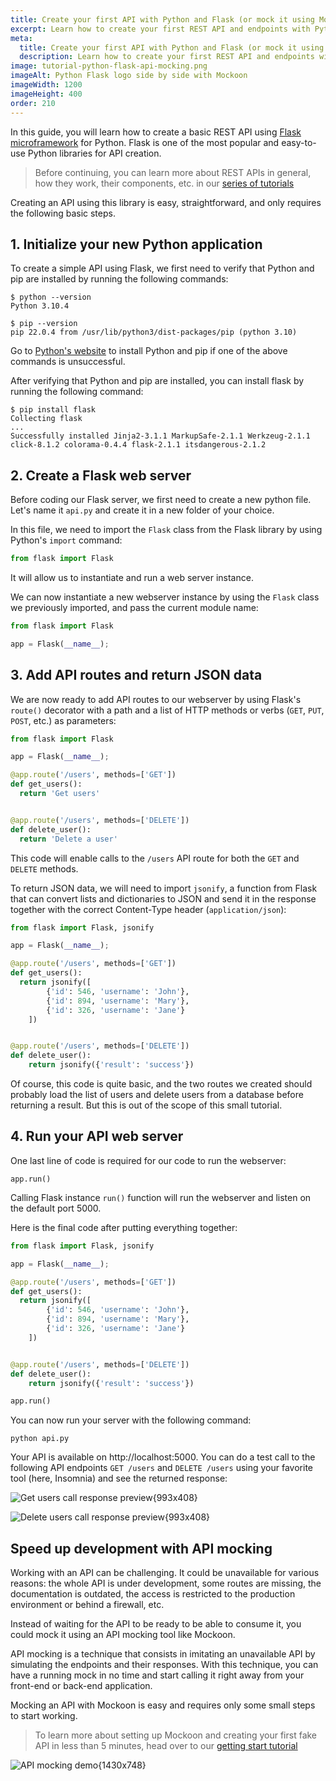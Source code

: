 ```yaml
---
title: Create your first API with Python and Flask (or mock it using Mockoon!)
excerpt: Learn how to create your first REST API and endpoints with Python's Flask microframework or mock it using Mockoon to accelerate your application development
meta:
  title: Create your first API with Python and Flask (or mock it using Mockoon!)
  description: Learn how to create your first REST API and endpoints with Python's Flask microframework or mock it using Mockoon
image: tutorial-python-flask-api-mocking.png
imageAlt: Python Flask logo side by side with Mockoon
imageWidth: 1200
imageHeight: 400
order: 210
---
```


In this guide, you will learn how to create a basic REST API using [Flask microframework](https://flask.palletsprojects.com/) for Python. Flask is one of the most popular and easy-to-use Python libraries for API creation.

> Before continuing, you can learn more about REST APIs in general, how they work, their components, etc. in our [series of tutorials](/articles/api-guide-what-are-api/)

Creating an API using this library is easy, straightforward, and only requires the following basic steps.

## 1. Initialize your new Python application

To create a simple API using Flask, we first need to verify that Python and pip are installed by running the following commands:

```sh-sessions
$ python --version
Python 3.10.4
```

```sh-sessions
$ pip --version
pip 22.0.4 from /usr/lib/python3/dist-packages/pip (python 3.10)
```

Go to [Python's website](https://www.python.org/downloads/) to install Python and pip if one of the above commands is unsuccessful.

After verifying that Python and pip are installed, you can install flask by running the following command:

```sh-sessions
$ pip install flask
Collecting flask
...
Successfully installed Jinja2-3.1.1 MarkupSafe-2.1.1 Werkzeug-2.1.1 click-8.1.2 colorama-0.4.4 flask-2.1.1 itsdangerous-2.1.2
```

## 2. Create a Flask web server

Before coding our Flask server, we first need to create a new python file. Let's name it `api.py` and create it in a new folder of your choice.

In this file, we need to import the `Flask` class from the Flask library by using Python's `import` command:

```python
from flask import Flask
```

It will allow us to instantiate and run a web server instance.

We can now instantiate a new webserver instance by using the `Flask` class we previously imported, and pass the current module name:

```python
from flask import Flask

app = Flask(__name__);
```

## 3. Add API routes and return JSON data

We are now ready to add API routes to our webserver by using Flask's `route()` decorator with a path and a list of HTTP methods or verbs (`GET`, `PUT`, `POST`, etc.) as parameters:

```python
from flask import Flask

app = Flask(__name__);

@app.route('/users', methods=['GET'])
def get_users():
  return 'Get users'


@app.route('/users', methods=['DELETE'])
def delete_user():
  return 'Delete a user'
```

This code will enable calls to the `/users` API route for both the `GET` and `DELETE` methods.

To return JSON data, we will need to import `jsonify`, a function from Flask that can convert lists and dictionaries to JSON and send it in the response together with the correct Content-Type header (`application/json`):

```python
from flask import Flask, jsonify

app = Flask(__name__);

@app.route('/users', methods=['GET'])
def get_users():
  return jsonify([
        {'id': 546, 'username': 'John'},
        {'id': 894, 'username': 'Mary'},
        {'id': 326, 'username': 'Jane'}
    ])


@app.route('/users', methods=['DELETE'])
def delete_user():
    return jsonify({'result': 'success'})
```

Of course, this code is quite basic, and the two routes we created should probably load the list of users and delete users from a database before returning a result. But this is out of the scope of this small tutorial.

## 4. Run your API web server

One last line of code is required for our code to run the webserver:

`app.run()`

Calling Flask instance `run()` function will run the webserver and listen on the default port 5000.

Here is the final code after putting everything together:

```python
from flask import Flask, jsonify

app = Flask(__name__);

@app.route('/users', methods=['GET'])
def get_users():
  return jsonify([
        {'id': 546, 'username': 'John'},
        {'id': 894, 'username': 'Mary'},
        {'id': 326, 'username': 'Jane'}
    ])


@app.route('/users', methods=['DELETE'])
def delete_user():
    return jsonify({'result': 'success'})

app.run()
```

You can now run your server with the following command:

`python api.py`

Your API is available on http://localhost:5000. You can do a test call to the following API endpoints `GET /users` and `DELETE /users` using your favorite tool (here, Insomnia) and see the returned response:

![Get users call response preview{993x408}](/images/tutorials/python-api-mocking/api-get-users-call.png)

![Delete users call response preview{993x408}](/images/tutorials/python-api-mocking/api-delete-users-call.png)

## Speed up development with API mocking

Working with an API can be challenging. It could be unavailable for various reasons: the whole API is under development, some routes are missing, the documentation is outdated, the access is restricted to the production environment or behind a firewall, etc.

Instead of waiting for the API to be ready to be able to consume it, you could mock it using an API mocking tool like Mockoon.

API mocking is a technique that consists in imitating an unavailable API by simulating the endpoints and their responses. With this technique, you can have a running mock in no time and start calling it right away from your front-end or back-end application.

Mocking an API with Mockoon is easy and requires only some small steps to start working.

> To learn more about setting up Mockoon and creating your first fake API in less than 5 minutes, head over to our [getting start tutorial](/tutorials/getting-started/)

![API mocking demo{1430x748}](/images/tutorials/api-mocking-demo.gif)
